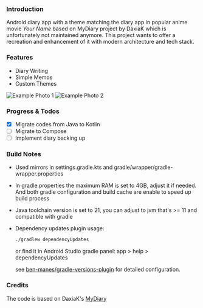 ### Introduction

Android diary app with a theme matching the diary app in popular anime movie *Your Name* based on
MyDiary project by DaxiaK which is unfortunately not maintained anymore. This project wants to offer
a recreation and enhancement of it with modern architecture and tech stack.

### Features

- Diary Writing
- Simple Memos
- Custom Themes

![Example Photo 1](screenshot/Screenshot_main.jpg)
![Example Photo 2](screenshot/Screenshot_diary.jpg)

### Progress & Todos

- [x] Migrate codes from Java to Kotlin
- [ ] Migrate to Compose
- [ ] Implement diary backing up

### Build Notes

- Used mirrors in settings.gradle.kts and gradle/wrapper/gradle-wrapper.properties
- In gradle.properties the maximum RAM is set to 4GB, adjust it if needed. And both gradle
  configuration and build cache are enable to speed up build process
- Java toolchain version is set to 21, you can adjust to jvm that's >= 11 and compatible with gradle
- Dependency updates plugin usage:
  ````bash
  ./gradlew dependencyUpdates
  ````
  
  or find it in Android Studio gradle panel: app > help > dependencyUpdates
  
  see [ben-manes/gradle-versions-plugin](https://github.com/ben-manes/gradle-versions-plugin) for detailed configuration.


### Credits

The code is based on DaxiaK's [MyDiary](https://github.com/DaxiaK/MyDiary)
